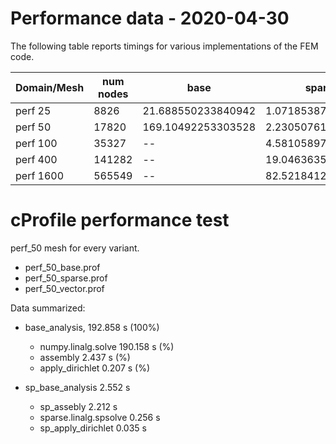 # Performance data - 2020-04-30
The following table reports timings for various implementations of the FEM code.  

Domain/Mesh |num nodes | base | sparse | vector |
----------- | -------- | ---- | ------ | ------ |
perf 25 | 8826 | 21.688550233840942 | 1.0718538761138916 | 0.3392636775970459 |
perf 50 | 17820 | 169.10492253303528 | 2.2305076122283936 | 0.7658224105834961 |
perf 100 | 35327 | -- | 4.581058979034424 | 1.6824288368225098 |
perf 400 | 141282 | -- | 19.046363592147827 | 7.945904970169067 |
perf 1600 | 565549 | -- | 82.52184128761292 | 40.08019495010376 |

# cProfile performance test
perf_50 mesh for every variant.
 - perf_50_base.prof
 - perf_50_sparse.prof
 - perf_50_vector.prof

Data summarized:
- base_analysis,                        192.858 s (100%)
    - numpy.linalg.solve                190.158 s (%)
    - assembly                          2.437 s (%)
    - apply_dirichlet                   0.207 s (%)
 
- sp_base_analysis                      2.552 s
    - sp_assebly                        2.212 s
    - sparse.linalg.spsolve             0.256 s
    - sp_apply_dirichlet                0.035 s